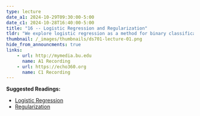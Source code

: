 ```yaml
---
type: lecture
date_a1: 2024-10-29T09:30:00-5:00
date_c1: 2024-10-28T16:40:00-5:00
title: "16 -- Logistic Regression and Regularization"
tldr: "We explore logistic regression as a method for binary classification."
thumbnail: /_images/thumbnails/ds701-lecture-01.png
hide_from_announcments: true
links: 
    - url: http://mymedia.bu.edu
      name: A1 Recording
    - url: https://echo360.org
      name: C1 Recording
---
```


**Suggested Readings:**
- [Logistic Regression](https://tools4ds.github.io/DS701-Course-Notes/18-Regression-II-Logistic.html)
- [Regularization](https://tools4ds.github.io/DS701-Course-Notes/19-Regression-III-More-Linear.html)

